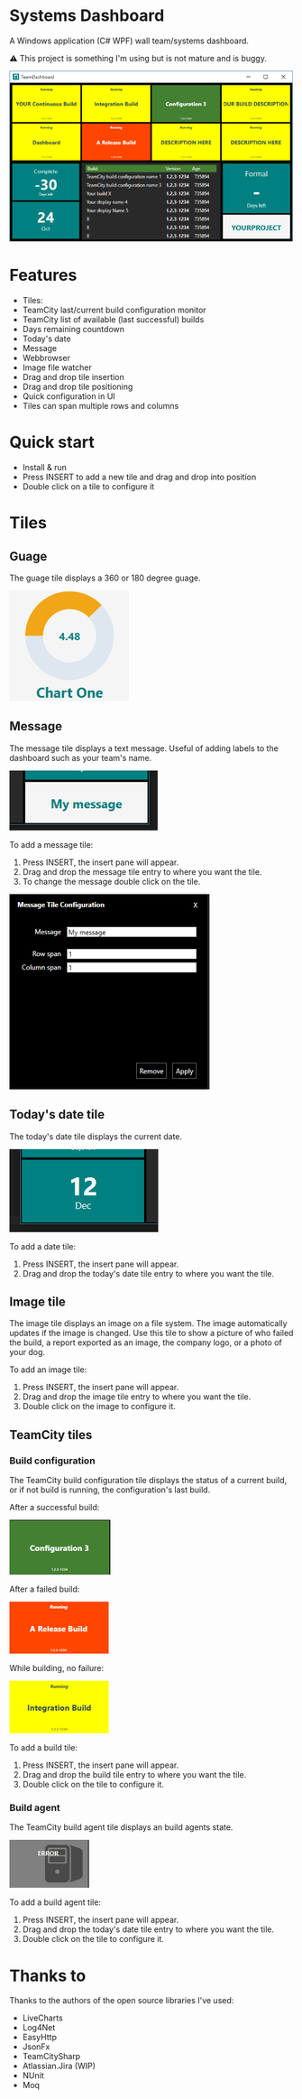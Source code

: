 # Systems Dashboard 

A Windows application (C# WPF) wall team/systems dashboard.

:warning: This project is something I'm using but is not mature and is buggy.

![Screen shot](./Images/Screenshot01.png "Screen shot")
# Features ##

- Tiles:
 - TeamCity last/current build configuration monitor
 - TeamCity list of available (last successful) builds
 - Days remaining countdown
 - Today's date
 - Message
 - Webbrowser
 - Image file watcher
- Drag and drop tile insertion
- Drag and drop tile positioning
- Quick configuration in UI
- Tiles can span multiple rows and columns

# Quick start #

- Install & run
- Press INSERT to add a new tile and drag and drop into position
- Double click on a tile to configure it

# Tiles #

## Guage

The guage tile displays a 360 or 180 degree guage.

![Message tile screen shot](./Images/Chart360deg.png "360deg chart")


## Message

The message tile displays a text message. Useful of adding labels to the dashboard such as your team's name.

![Message tile screen shot](./Images/Screenshot_MessageTile.png "Message tile")

To add a message tile:

1. Press INSERT, the insert pane will appear.
2. Drag and drop the message tile entry to where you want the tile.
3. To change the message double click on the tile.

![Message tile configuration screen shot](./Images/Screenshot_MessageTile_Config.png "Message tile configuration")

## Today's date tile

The today's date tile displays the current date.

![Today's date tile screen shot](./Images/Screenshot_TodaysDateTile.png "Today's date tile")

To add a date tile:

1. Press INSERT, the insert pane will appear.
2. Drag and drop the today's date tile entry to where you want the tile.

## Image tile

The image tile displays an image on a file system. The image automatically updates if the image is changed. Use this tile to show a picture of who failed the build, a report exported as an image, the company logo, or a photo of your dog.

To add an image tile:

1. Press INSERT, the insert pane will appear.
2. Drag and drop the image tile entry to where you want the tile.
3. Double click on the image to configure it.

## TeamCity tiles

### Build configuration

The TeamCity build configuration tile displays the status of a current build, or if not build is running, the configuration's last build.

After a successful build:

![TeamCity configuration (SUCCESS) tile screen shot](./Images/Screenshot_TC_ConfigTile_Succeeded.png "TeamCity configuration (SUCCESS) tile")

After a failed build:

![TeamCity configuration (FAILED) tile screen shot](./Images/Screenshot_TC_ConfigTile_Failed.png "TeamCity configuration (FAILED) tile")

While building, no failure:

![TeamCity configuration (BUILDING) tile screen shot](./Images/Screenshot_TC_ConfigTile_Building.png "TeamCity configuration (BUILDING) tile")

To add a build tile:

1. Press INSERT, the insert pane will appear.
2. Drag and drop the build tile entry to where you want the tile.
3. Double click on the tile to configure it.

### Build agent

The TeamCity build agent tile displays an build agents state.

![TeamCity agent tile screen shot](./Images/Screenshot_TC_AgentTile_Error.png "TeamCity agent tile")

To add a build agent tile:

1. Press INSERT, the insert pane will appear.
2. Drag and drop the today's date tile entry to where you want the tile.
3. Double click on the tile to configure it.


# Thanks to

Thanks to the authors of the open source libraries I've used:

* LiveCharts
* Log4Net
* EasyHttp
* JsonFx
* TeamCitySharp
* Atlassian.Jira (WIP)
* NUnit
* Moq


